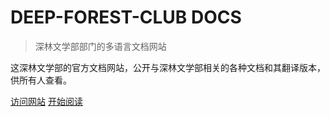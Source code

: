 <h1 id="cover-heading">
  DEEP-FOREST-CLUB DOCS
</h1>


> 深林文学部部门的多语言文档网站

这深林文学部的官方文档网站，公开与深林文学部相关的各种文档和其翻译版本，供所有人查看。


[访问网站](https://deep-forest-club.wikidot.com/)
[开始阅读](#select-localization-version)